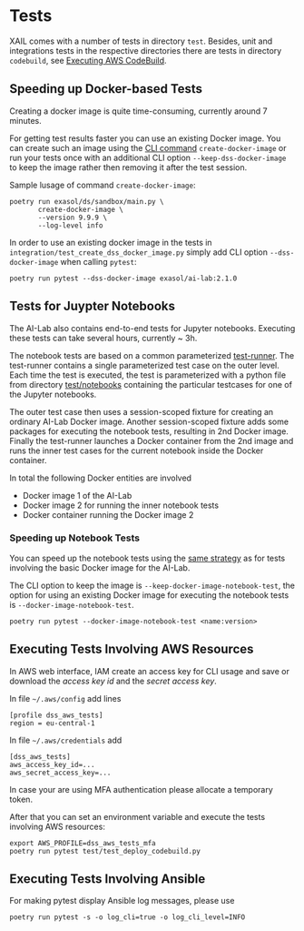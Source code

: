 # Tests

XAIL comes with a number of tests in directory `test`.  Besides, unit and integrations tests in the respective directories there are tests in directory `codebuild`, see [Executing AWS CodeBuild](ci.md#executing-aws-codebuild).

## Speeding up Docker-based Tests

Creating a docker image is quite time-consuming, currently around 7 minutes.

For getting test results faster you can use an existing Docker image.  You can create such an image using the [CLI command](commands.md#release-commands) `create-docker-image` or run your tests once with an additional CLI option `--keep-dss-docker-image` to keep the image rather then removing it after the test session.

Sample lusage of command `create-docker-image`:
```shell
poetry run exasol/ds/sandbox/main.py \
       create-docker-image \
       --version 9.9.9 \
       --log-level info
```

In order to use an existing docker image in the tests in `integration/test_create_dss_docker_image.py` simply add CLI option `--dss-docker-image` when calling `pytest`:

```shell
poetry run pytest --dss-docker-image exasol/ai-lab:2.1.0
```

## Tests for Juypter Notebooks

The AI-Lab also contains end-to-end tests for Jupyter notebooks. Executing these tests can take several hours, currently ~ 3h.

The notebook tests are based on a common parameterized [test-runner](../../test/notebook_test_runner/test_notebooks_in_dss_docker_image.py).  The test-runner contains a single parameterized test case on the outer level.  Each time the test is executed, the test is parameterized with a python file from directory [test/notebooks](../../test/notebooks/) containing the particular testcases for one of the Jupyter notebooks.

The outer test case then uses a session-scoped fixture for creating an ordinary AI-Lab Docker image. Another session-scoped fixture adds some packages for executing the notebook tests, resulting in 2nd Docker image.  Finally the test-runner launches a Docker container from the 2nd image and runs the inner test cases for the current notebook inside the Docker container.

In total the following Docker entities are involved
* Docker image 1 of the AI-Lab
* Docker image 2 for running the inner notebook tests
* Docker container running the Docker image 2

### Speeding up Notebook Tests

You can speed up the notebook tests using the [same strategy](#speeding-up-docker-based-tests) as for tests involving the basic Docker image for the AI-Lab.

The CLI option to keep the image is `--keep-docker-image-notebook-test`, the option for using an existing Docker image for executing the notebook tests is `--docker-image-notebook-test`.

```shell
poetry run pytest --docker-image-notebook-test <name:version>
```

## Executing Tests Involving AWS Resources

In AWS web interface, IAM create an access key for CLI usage and save or download the *access key id* and the *secret access key*.

In file `~/.aws/config` add lines

```
[profile dss_aws_tests]
region = eu-central-1
```

In file `~/.aws/credentials` add

```
[dss_aws_tests]
aws_access_key_id=...
aws_secret_access_key=...
```

In case your are using MFA authentication please allocate a temporary token.

After that you can set an environment variable and execute the tests involving AWS resources:

```shell
export AWS_PROFILE=dss_aws_tests_mfa
poetry run pytest test/test_deploy_codebuild.py
```

## Executing Tests Involving Ansible

For making pytest display Ansible log messages, please use

```shell
poetry run pytest -s -o log_cli=true -o log_cli_level=INFO
```
